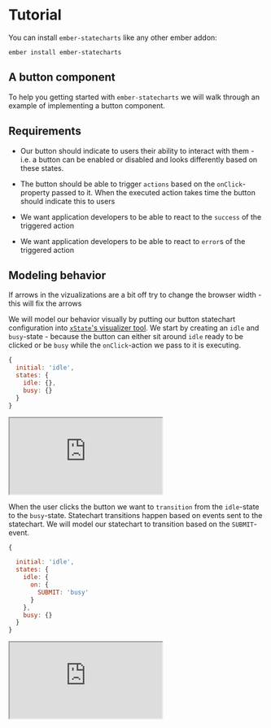 # Tutorial

You can install `ember-statecharts` like any other ember addon:
 
```
ember install ember-statecharts
```

## A button component

To help you getting started with `ember-statecharts` we will walk through an
example of implementing a button component.

## Requirements

* Our button should indicate to users their ability to interact with them -
i.e. a button can be enabled or disabled and looks differently based on these states.

* The button should be able to trigger `actions` based on the `onClick`-property
passed to it. When the executed action takes time the button should indicate this to users

* We want application developers to be able to react to the `success` of the triggered action

* We want application developers to be able to react to `error`s of the triggered action

## Modeling behavior

<div class="docs-mb-6 docs-text-grey-dark docs-text-xxs">
  If arrows in the vizualizations are a bit off try to change the browser
  width - this will fix the arrows
</div>

We will model our behavior visually by putting our button statechart configuration
 into [`xState`'s visualizer tool](https://xstate.js.org/viz). We start by creating an `idle` and
`busy`-state - because the button can either sit around `idle` ready to be clicked or
be `busy` while the `onClick`-action we pass to it is executing.

```js
{
  initial: 'idle',
  states: {
    idle: {},
    busy: {}
  }
}
```
<iframe
  src="https://xstate.js.org/viz/?gist=d5e74a8a8c1f05bd440dd76549a7b709&embed=1"
  class="docs-h-64 docs-w-full"
>
</iframe>

When the user clicks the button we want to `transition` from the `idle`-state to the
`busy`-state. Statechart transitions happen based on events sent to the statechart.
We will model our statechart to transition based on the `SUBMIT`-event.

```js
{

  initial: 'idle',
  states: {
    idle: {
      on: {
        SUBMIT: 'busy'
      }
    },
    busy: {}
  }
}
```

<iframe
 src="https://xstate.js.org/viz/?gist=9ff6131e1098dcc824921fc001dce356&embed=1"
 class="docs-h-64 docs-w-full"
/>

You can interact with the statechart during the modeling phase. You will see the statechart
transitionig into the busy state when clicking on the submit event in the statechart-editor.

### Triggering actions

Transitioning between states is not enough for our statechart to actually do something.
To have our statechart 'do' something we can implement `actions` that we will tell
the statechart to execute on state-transitions. You can trigger actions at specific points
of a transition:

* **entry** - when a state is entered
* **exit** - when a state is exited
* on a **transition** - when you want to trigger actions only on a specific transition

{{#docs-demo as |demo|}}
  {{demo.snippet "quickstart-on-entry.js" label="entry"}}
  {{demo.snippet "quickstart-on-exit.js" label="exit"}}
  {{demo.snippet "quickstart-transition.js" label="transition"}}
{{/docs-demo}}

<iframe
  src="https://xstate.js.org/viz/?gist=9fa21784f2531f6473fbc6e8881c8482&embed=1"
  class="docs-h-64 docs-w-full"
/>

To model the behavior  of our button component we decide to trigger the
`handleSubmit`-action every time we enter the `busy` state. The button will be in
the busy state and we  can then decide where to transition afterwards based on the
outcome of the triggered action.

This leads us to the conclusion that we actually are missing a state. There's
nowhere to transition to after `busy`. We seem to are missing a `success` state.

```js
{

  initial: 'idle',
  states: {
    idle: {
      on: {
        SUBMIT: 'busy'
      }
    },
    busy: {
      entry: ['handleSubmit'],
      on: {
        SUCCESS: 'success'
      }
    },
    success: {}
  }
}, {
  actions: {
    handleSubmit() {}
  }
}
```

<iframe
  class="docs-w-full docs-h-64"
  src="https://xstate.js.org/viz/?gist=2130bab30555d3f19fa274cdf1a9eec5&embed=1"
/>

But what happens if the potentially async `onClick` fails? We need an `error`
state as well.

This is one of the advantages of using `ember-statecharts` to model behavior.
 Because you are modeling behavior explicitly you need to think about what can
 happen in your application _before_ actually implementing something. This will
lead you to really think about the use-case you are trying to implement and it
gets very easy to add states if you discover you missed something:

```js
{

  initial: 'idle',
  states: {
    idle: {
      on: {
        SUBMIT: 'busy'
      }
    },
    busy: {
      entry: ['handleSubmit'],
      on: {
        SUCCESS: 'success',
        ERROR: 'error'
      }
    },
    success: {},
    error: {}
  }
}, {
  actions: {
    handleSubmit() {}
  }
}
```

<iframe
  class="docs-h-64 docs-w-full"
  src="https://xstate.js.org/viz/?gist=451d65175a1a572c2816f1a04a1cf149&embed=1"
/>

Ok now we can now transition into `error` and `success` but we want developers to
be able to handle these events so we will need to trigger behavior when each of
those states is entered. This is easy to do - we add a new actions `entry` for
both states:

```js
{

  initial: 'idle',
  states: {
    idle: {
      on: {
        SUBMIT: 'busy'
      }
    },
    busy: {
      entry: ['handleSubmit'],
      on: {
        SUCCESS: 'success',
        ERROR: 'error'
      }
    },
    success: {
      entry: ['handleSuccess']
    },
    error: {
      entry: ['handleError']
    }
  }
}, {
  actions: {
    handleSubmit() {},
    handleSuccess() {},
    handleError() {}
  }
}
```

<iframe
  class="docs-h-64 docs-w-full"
  src="https://xstate.js.org/viz/?gist=75fa670f88452661b0cb1182c2391d9e&embed=1"
/>

This looks pretty good - let's have a quick look at the statechart-editor again.
When clicking through the editor we notice that our statechart behaves in kind of
a weird way. We can transition trough to `success` and `error` but there's no way
to exit those two states again. This might be good enough in your application but
most likely this indicates a problem. When dealing with a generic button
component it seems like we should be able to submit the button again after we
successfully submitted the button or the action triggered by the button failed.

This is something that is easily missed when not using a statechart to visualize
the behavior of your components. If you did not use a statechart you would be
setting conditional properties like `isLoading` on the button component directly
and you might have some kind of condition in your code that makes sure that your
button can not be submitted while its `isLoading` property is true. You then
would need to make sure to reset that property `onError` or `onSuccess` - but
this is easy to forget, very error prone and hard to reason about.
In contrast to working with implicit behavior with ember-statecharts
we simply add a new transition to both states:

```js
{

  initial: 'idle',
  states: {
    idle: {
      on: {
        SUBMIT: 'busy'
      }
    },
    busy: {
      entry: ['handleSubmit'],
      on: {
        SUCCESS: 'success',
        ERROR: 'error'
      }
    },
    success: {
      entry: ['handleSuccess'],
      on: {
        SUBMIT: 'busy'
      }
    },
    error: {
      entry: ['handleError'],
      on: {
        SUBMIT: 'busy'
      }
    }
  }
}, {
  actions: {
    handleSubmit() {},
    handleSuccess() {},
    handleError() {}
  }
}
```

<iframe class="docs-w-full docs-h-64" src="https://xstate.js.org/viz/?gist=ea9c345de6903dd1d3eb4992c85bb92a&embed=1" />

### Executing the modeled statechart

Modeling the statechart for our button component is complete now. But how do
we actually use this in our Ember.js application?

It's pretty easy actually. We take the statechart we modeled in the statechart-editor
and put it into our component via the `statechart`-computed macro `ember-statecharts` provides.

You can see the final component in action here:

{{docs/quickstart-guide}}

To trigger transitions on the statechart we implement regular Ember Component actions
that forward `events` to our component. If the user clicks the button we will send the
`SUBMIT` action to our statechart and the statechart will trigger a transition into
the appropriate state. If no transition is specified in the statechart for the sent
event nothing happens - it has literally become impossible to trigger unexpected behavior.

```js
// ...
export default class MyComponent extends Component {
  // ...
  @action
  buttonClicked() {
    this.statechart.send('SUBMIT');
  }
}
```

If a states doesn't understand an event nothing happens. You can see this
while the submit-task is performed. If the user clicks the button repeatedly
nothing happens. Because the `busy`-state does not handle the `SUBMIT`-event
it won't trigger the `submitTask` again.

When we want to keep the UI in sync with the statechart's state we can do this by
using the `matchesState`-computed. 

```js
// ...
export default class MyComponent extends Component {
  // ...
  @matchesState('busy')
  isBusy;

  @statechart({
    // ...
  })
  statechart;
  // ...
}
```

The `matchesState`-computed will be `true` if the passed state matches the
statechart's current state. You can match against a singular state, an array of
states and even match against nested and parallel states with this
computed-macro - please refer to the [working with
statecharts](/docs/statecharts)-section for details.

## Refining behavior

We implemented the expected submit behavior but we can't set the button in a
disabled state.

This isn't too surprising we have yet to model the disabled behavior.

The disabled-state is somewhat of an odd state because it concerns how the button looks
(e.g. a disabled button might show as greyed out) and how the button behaves 
(clicking the button won't trigger its `onClick`-action). Statecharts are used
to model behavior so we don't want to concern ourselves with the looks of the
button for now - we will get to that later. But first of all we need to figure out
how disabling the button fits into our statechart.

If we think about it the way the button handles clicks and the fact if the button
should be interactive are really two concurrent things. We could for example decide
to disable the button while the button is in the `busy`-state. Disabling the interactivity
of the button should most likely not cancel the submit-action.

We can model two concurrent behaviors - interactivity and activity in our example -
with a [parallel state](https://xstate.js.org/docs/guides/parallel.html):


```js
{
  type: 'parallel',
  states: {
    interactivity: {
      initial: 'unknown',
      states: {
        unknown: {
          on: {
            ENABLE: 'enabled',
            DISABLE: 'disabled'
          }
        },
        enabled: {
          on: {
            DISABLE: 'disabled'
          }
        },
        disabled: {
          on: {
            ENABLE: 'enabled'
          }
        }
      }
    },
    activity: {
      initial: 'idle',
      states: {
        idle: {
          on: {
            SUBMIT: {
              target: 'busy', cond: 'isEnabled'
            }
          }
        },
        busy: {
          entry: ['handleSubmit'],
          on: {
            SUCCESS: 'success',
            ERROR: 'error'
          }
        },
        success: {
          entry: ['handleSuccess'],
          on: {
           SUBMIT: {
             target: 'busy', cond: 'isEnabled'
           }
          }
        },
        error: {
          entry: ['handleError'],
          on: {
           SUBMIT: {
             target: 'busy', cond: 'isEnabled'
           }
          }
        },
      }
    }
  }
}, {
  actions: {
    handleSubmit() {},
    handleSuccess() {},
    handleError() {}
  },
  guards: {
    isEnabled(context) {
      return context.isEnabled;
    } 
  },
}
```

You can play with the `context`-property on the statechart visualization to
simulate a property that would be set from the outside in your Ember.js
application.

<iframe
  class="docs-h-128 docs-w-full"
 src="https://xstate.js.org/viz/?gist=4618189a77e8564c237af21119062f99&embed=1"
/>

This is great! To refine this behavior we barely had to touch the existing statechart. We
created a parallel state `interactivity` that implemenents behavior to make it
possible to `ENABLE` or `DISABLE` the button. The parallel `activity`-state
needs to take the `interactivity` into account when deciding if we want to transition
into different substates when the statechart receives the `SUBMIT`-event but
other than that we can be sure our component behaves the same way as it did before.

### Handling external changes - `@disabled={{true}}`

We want to be able to disable the button via a param we pass to it:

```hbs
<QuickstartButton
  @onClick=this.doSomething
  @disabled={{disableButton}}
>
  Click me!
</QuickstartButton>
```

In the context of statecharts we are modeling behavior based on states that
continiously react to internal and external events. In our button
component changing the `disabled`-argument can be treated as an external event
because something outside of the component changed the `disabled`-parameter.


This means we need to send an event to our button's statechart every time the
`disabled`-argument changes. We can handle this with the
[@ember/render-modifiers](https://github.com/emberjs/ember-render-modifiers)-addon.

```hbs
<button
  {{!-- ... --}}

  {{!-- handle @disabled when rendering --}}
  {{did-insert this.handleDisabled @disabled}}
  {{!-- handle @disable on every change --}}
  {{did-update this.handleDisabled @disabled}}

  {{!-- ... --}}
>
```

Finally we need to add the `handleDisabled`-action to our component code to
notify our statechart of the argument change:

```js
export default class QuickstartButton extends Component {
  // ...

  @action
  handleDisabled(_element, [disabled]) {
    if (disabled) {
      this.statechart.send('DISABLE');
    } else {
      this.statechart.send('ENABLE');
    }
  }
}
```


### How things look vs. how things behave

Statecharts decouple behavior, i.e. the functionality of an `Ember.Component` from
the way the component looks. This means that we might want to present the button
as `disabled` not only in the `disabled`-state but also in other states of the
statechart that don't allow submitting the button. We can use a combination of
computed-macros and `matchesState` to display the button correctly to our users:

```js

export default class QuickstartButton extends Component {
  // ...
  @matchesState({ activity: 'busy' })
  isBusy;

  @matchesState({ interactivity: 'disabled' })
  isDisabled;

  // we are not sure if the button is enabled or disabled because we have yet
  // to receive a `DISABLE` or `ENABLE` event
  @matchesState({ interactivity: 'unknown' })
  isInteractivityUnknown;

  @or('isDisabled', 'isBusy', 'isInteractivityUnknown')
  showAsDisabled;

  // ...
}
```

Here's the final component that we came up with:

{{docs/quickstart-final}}

## Summary

In this tutorial you learned how you can use statecharts to explicitly model
behavior in your Ember.js applications. You have seen how you can make use of the
[statechart-editor](/editor) to help you visualize what your components will
be doing. We also walked through how you can make your statechart executable via
the `statechart`-computed-macro and how you can use the `matchesState`-macro to
declaratively adapt the looks of your component based on state changes.

The rest of the guides will go into more detail of [how to work](/statecharts)
with statecharts in your Ember.js applications. Please also remember that
everything that `ember-statecharts` is doing is backed by the great
[xstate](https://xstate.js.org)-library. You can read about all the configuration
options that xstate provides in the [documentation](https://xstate.js.org/docs/)
of that project. This is a very valuable resource that you certainly want to use
when you start using statecharts in your applications.
